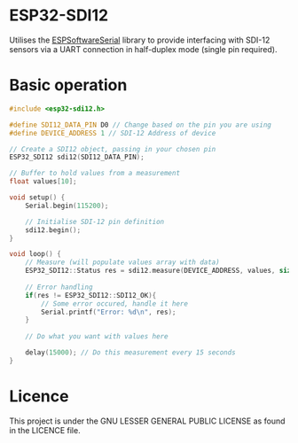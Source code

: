 # ESP32-SDI12

Utilises the [ESPSoftwareSerial](https://github.com/plerup/espsoftwareserial) library to provide interfacing with SDI-12 sensors via a UART connection in half-duplex mode (single pin required).

# Basic operation

```c++
#include <esp32-sdi12.h>

#define SDI12_DATA_PIN D0 // Change based on the pin you are using
#define DEVICE_ADDRESS 1 // SDI-12 Address of device

// Create a SDI12 object, passing in your chosen pin
ESP32_SDI12 sdi12(SDI12_DATA_PIN);

// Buffer to hold values from a measurement
float values[10];

void setup() {
    Serial.begin(115200);

    // Initialise SDI-12 pin definition
    sdi12.begin();
}

void loop() {
    // Measure (will populate values array with data)
    ESP32_SDI12::Status res = sdi12.measure(DEVICE_ADDRESS, values, sizeof(values));
    
    // Error handling
    if(res != ESP32_SDI12::SDI12_OK){
        // Some error occured, handle it here
        Serial.printf("Error: %d\n", res);
    }
    
    // Do what you want with values here

    delay(15000); // Do this measurement every 15 seconds
}
```

# Licence
This project is under the GNU LESSER GENERAL PUBLIC LICENSE as found in the LICENCE file.
